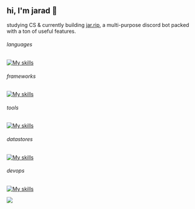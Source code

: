 ## hi, I'm jarad 👋

studying CS & currently building [jar.rip](https://jar.rip/), a multi-purpose discord bot packed with a ton of useful features.

###### languages
[![My skills](https://skillicons.dev/icons?i=python,lua,typescript,js,haskell,java,html,css,md&theme=dark)](https://ad.jar.rip)

###### frameworks
[![My skills](https://skillicons.dev/icons?i=nextjs,react,bootstrap,tailwindcss,fastapi&theme=dark)](https://ad.jar.rip)

###### tools
[![My skills](https://skillicons.dev/icons?i=git,github,vscode,robloxstudio,figma,windows&theme=dark)](https://ad.jar.rip)

###### datastores
[![My skills](https://skillicons.dev/icons?i=postgres,redis,mongodb,sqlite&theme=dark)](https://ad.jar.rip)

###### devops
[![My skills](https://skillicons.dev/icons?i=docker,vercel&theme=dark)](https://ad.jar.rip)

<div align="center">
<img src="https://komarev.com/ghpvc/?username=jvrring&color=7763fa" align="left" />
</div>  
